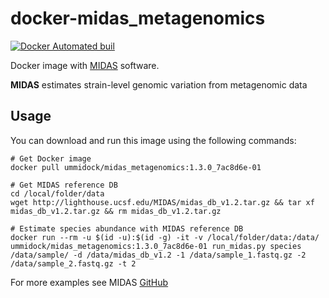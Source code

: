 # docker-midas_metagenomics

[![Docker Automated buil](https://img.shields.io/docker/automated/jrottenberg/ffmpeg.svg)](https://hub.docker.com/r/ummidock/midas_metagenomics/)

Docker image with [MIDAS](https://github.com/snayfach/MIDAS/) software.

**MIDAS** estimates strain-level genomic variation from metagenomic data

Usage
-----

You can download and run this image using the following commands:

    # Get Docker image
    docker pull ummidock/midas_metagenomics:1.3.0_7ac8d6e-01

    # Get MIDAS reference DB
    cd /local/folder/data
    wget http://lighthouse.ucsf.edu/MIDAS/midas_db_v1.2.tar.gz && tar xf midas_db_v1.2.tar.gz && rm midas_db_v1.2.tar.gz

    # Estimate species abundance with MIDAS reference DB
    docker run --rm -u $(id -u):$(id -g) -it -v /local/folder/data:/data/ ummidock/midas_metagenomics:1.3.0_7ac8d6e-01 run_midas.py species /data/sample/ -d /data/midas_db_v1.2 -1 /data/sample_1.fastq.gz -2 /data/sample_2.fastq.gz -t 2

For more examples see MIDAS [GitHub](https://github.com/snayfach/MIDAS/)
